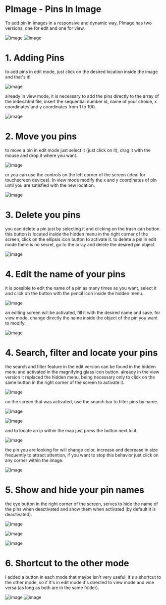 # PImage - Pins In Image

To add pin in images in a responsive and dynamic way, PImage has two versions, one for edit and one for view.

![image](https://user-images.githubusercontent.com/71194114/210358526-2802e6d8-4e41-4eee-8306-dc020817063d.png)
![image](https://user-images.githubusercontent.com/71194114/210358585-dbda7753-f8b9-452e-b149-45a55a57e2c8.png)

# 1. Adding Pins

to add pins in edit mode, just click on the desired location inside the image and that's it!

![image](https://user-images.githubusercontent.com/71194114/210364815-23c98fc9-12fb-4c7f-b196-66c4c78f1d5c.png)

already in view mode, it is necessary to add the pins directly to the array of the index.html file, insert the sequential number id, name of your choice, x coordinates and y coordinates from 1 to 100.

![image](https://user-images.githubusercontent.com/71194114/210365187-f861d117-6187-4673-83a5-07ce9ea979b0.png)

# 2. Move you pins

to move a pin in edit mode just select it (just click on it), drag it with the mouse and drop it where you want.

![image](https://user-images.githubusercontent.com/71194114/210368128-a0e9f8ac-c15c-4817-a61a-05e645565b53.png)

or you can use the controls on the left corner of the screen (ideal for touchscreen devices). In view mode modify the x and y coordinates of pin until you are satisfied with the new location.

![image](https://user-images.githubusercontent.com/71194114/210368760-7fb08064-49ca-4c15-a2cb-1473f6b89836.png)

# 3. Delete you pins

you can delete a pin just by selecting it and clicking on the trash can button. this button is located inside the hidden menu in the right corner of the screen, click on the ellipsis icon button to activate it. to delete a pin in edit mode there is no secret, go to the array and delete the desired pin object.

![image](https://user-images.githubusercontent.com/71194114/210372440-6ff7a54b-4d93-4210-b747-3867c5d54193.png)

  # 4. Edit the name of your pins

it is possible to edit the name of a pin as many times as you want, select it and click on the button with the pencil icon inside the hidden menu.

![image](https://user-images.githubusercontent.com/71194114/210371152-0da3bdb2-2bf5-4a18-bee9-0e1d5e798cab.png)

an editing screen will be activated, fill it with the desired name and save. for view mode, change directly the name inside the object of the pin you want to modify.

![image](https://user-images.githubusercontent.com/71194114/210371357-499e378a-ca97-4473-95a3-e4b0724ba0de.png)

  # 4. Search, filter and locate your pins

the search and filter feature in the edit version can be found in the hidden menu and activated in the magnifying glass icon button. already in the view version it replaced the hidden menu, being necessary only to click on the same button in the right corner of the screen to activate it.

![image](https://user-images.githubusercontent.com/71194114/210372737-3efe0ddf-54b9-4545-b70b-167ffd762162.png)

on the screen that was activated, use the search bar to filter pins by name.

![image](https://user-images.githubusercontent.com/71194114/210374226-ab452a64-5a29-48d4-bcd8-f34cf7cff7e9.png)

![image](https://user-images.githubusercontent.com/71194114/210374584-eac48b97-977e-44df-b221-223d2d65c438.png)

and to locate an ip within the map just press the button next to it.

![image](https://user-images.githubusercontent.com/71194114/210375731-7456d260-c51d-46fd-983e-e1166ac9a327.png)

the pin you are looking for will change color, increase and decrease in size frequently to attract attention, if you want to stop this behavior just click on any corner within the image.

![image](https://user-images.githubusercontent.com/71194114/210375908-e6978b95-06b9-41b2-bfaa-b42aabb14414.png)

  # 5. Show and hide your pin names

the eye button in the right corner of the screen, serves to hide the name of the pins when deactivated and show them when activated (by default it is deactivated).

![image](https://user-images.githubusercontent.com/71194114/210376532-c3c4e7fe-37a1-48b1-8e0c-2e8e83702d68.png)

![image](https://user-images.githubusercontent.com/71194114/210377608-6bcc0405-c604-4b7c-bac7-e024a6017478.png)

![image](https://user-images.githubusercontent.com/71194114/210377714-e3381509-37a1-4977-be21-852702c8f46b.png)

  # 6. Shortcut to the other mode

I added a button in each mode that maybe isn't very useful, it's a shortcut to the other mode, so if it's in edit mode it's directed to view mode and vice versa (as long as both are in the same folder).

![image](https://user-images.githubusercontent.com/71194114/210378402-5829648b-7525-475d-bc1d-49f334eea626.png) ![image](https://user-images.githubusercontent.com/71194114/210378536-2cef3190-8129-42bf-8e5a-5227e54928cf.png)














